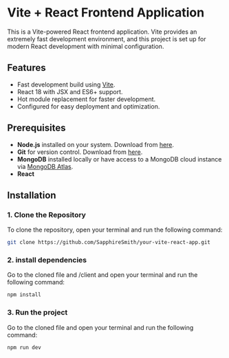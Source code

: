 # Vite + React Frontend Application

This is a Vite-powered React frontend application. Vite provides an extremely fast development environment, and this project is set up for modern React development with minimal configuration.

## Features
- Fast development build using [Vite](https://vitejs.dev/).
- React 18 with JSX and ES6+ support.
- Hot module replacement for faster development.
- Configured for easy deployment and optimization.


## Prerequisites

- **Node.js** installed on your system. Download from [here](https://nodejs.org/).
- **Git** for version control. Download from [here](https://git-scm.com/).
- **MongoDB** installed locally or have access to a MongoDB cloud instance via [MongoDB Atlas](https://www.mongodb.com/atlas/database).
- **React** 

## Installation

### 1. Clone the Repository
To clone the repository, open your terminal and run the following command:

```bash
git clone https://github.com/SapphireSmith/your-vite-react-app.git
```
### 2. install dependencies
Go to the cloned file and /client and open your terminal and run the following command:

```bash
npm install
```

### 3. Run the project
Go to the cloned file and open your terminal and run the following command:

```bash
npm run dev
```




